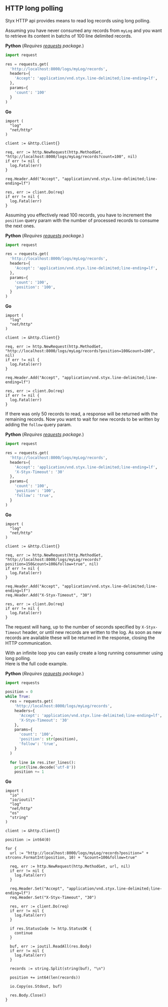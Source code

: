 HTTP long polling
----------------------

Styx HTTP api provides means to read log records using long polling.

Assuming you have never consumed any records from `myLog` and you want to retrieve its content in batchs of 100 line delimited records.

**Python** (_Requires [requests](https://pypi.org/project/requests/) package._)

```python
import request

res = requests.get(
  'http://localhost:8000/logs/myLog/records',
  headers={
    'Accept': 'application/vnd.styx.line-delimited;line-ending=lf',
  },
  params={
    'count': '100'
  }
)
```

**Go**

```golang
import (
  "log"
  "net/http"
)

client := &http.Client{}

req, err := http.NewRequest(http.MethodGet, "http://localhost:8000/logs/myLog/records?count=100", nil)
if err != nil {
  log.Fatal(err)
}

req.Header.Add("Accept", "application/vnd.styx.line-delimited;line-ending=lf")

res, err := client.Do(req)
if err != nil {
  log.Fatal(err)
}
```

Assuming you effectively read 100 records, you have to increment the `position` query param with the number of processed records to consume the next ones.

**Python** (_Requires [requests](https://pypi.org/project/requests/) package._)

```python
import request

res = requests.get(
  'http://localhost:8000/logs/myLog/records',
  headers={
    'Accept': 'application/vnd.styx.line-delimited;line-ending=lf',
  },
  params={
    'count': '100',
    'position': '100',
  }
)
```

**Go**

```golang
import (
  "log"
  "net/http"
)

client := &http.Client{}

req, err := http.NewRequest(http.MethodGet, "http://localhost:8000/logs/myLog/records?position=100&count=100", nil)
if err != nil {
  log.Fatal(err)
}

req.Header.Add("Accept", "application/vnd.styx.line-delimited;line-ending=lf")

res, err := client.Do(req)
if err != nil {
  log.Fatal(err)
}
```

If there was only 50 records to read, a response will be returned with the remaining records.
Now you want to wait for new records to be written by adding the `follow` query param.

**Python** (_Requires [requests](https://pypi.org/project/requests/) package._)

```python
import request

res = requests.get(
  'http://localhost:8000/logs/myLog/records',
  headers={
    'Accept': 'application/vnd.styx.line-delimited;line-ending=lf',
    'X-Styx-Timeout': '30'
  },
  params={
    'count': '100',
    'position': '100',
    'follow': 'true',
  }
)
```

**Go**

```golang
import (
  "log"
  "net/http"
)

client := &http.Client{}

req, err := http.NewRequest(http.MethodGet, "http://localhost:8000/logs/myLog/records?position=150&count=100&follow=true", nil)
if err != nil {
  log.Fatal(err)
}

req.Header.Add("Accept", "application/vnd.styx.line-delimited;line-ending=lf")
req.Header.Add("X-Styx-Timeout", "30")

res, err := client.Do(req)
if err != nil {
  log.Fatal(err)
}
```

The request will hang, up to the number of seconds specified by `X-Styx-Timeout` header, or until new records are written to the log.
As soon as new records are available these will be returned in the response, closing the HTTP communication.

With an infinite loop you can easily create a long running consummer using long polling.   
Here is the full code example.

**Python** (_Requires [requests](https://pypi.org/project/requests/) package._)

```python
import requests

position = 0
while True:
  res = requests.get(
    'http://localhost:8000/logs/myLog/records',
    headers={
      'Accept': 'application/vnd.styx.line-delimited;line-ending=lf',
      'X-Styx-Timeout': '30'
    },
    params={
      'count': '100',
      'position': str(position),
      'follow': 'true',
    }
  )

  for line in res.iter_lines():
    print(line.decode('utf-8'))      
    position += 1
```

**Go**

```golang
import (
  "io"
  "io/ioutil"
  "log"
  "net/http"
  "os"
  "string"
)

client := &http.Client{}

position := int64(0)

for {
  url := "http://localhost:8000/logs/myLog/records?position=" + strconv.FormatInt(position, 10) + "&count=100&follow=true"

  req, err := http.NewRequest(http.MethodGet, url, nil)
  if err != nil {
    log.Fatal(err)
  }

  req.Header.Set("Accept", "application/vnd.styx.line-delimited;line-ending=lf")
  req.Header.Set("X-Styx-Timeout", "30")

  res, err := client.Do(req)
  if err != nil {
    log.Fatal(err)
  }

  if res.StatusCode != http.StatusOK {
    continue
  }

  buf, err := ioutil.ReadAll(res.Body)
  if err != nil {
    log.Fatal(err)
  }

  records := string.Split(string(buf), "\n")

  position += int64(len(records))

  io.Copy(os.Stdout, buf)

  res.Body.Close()
}
```